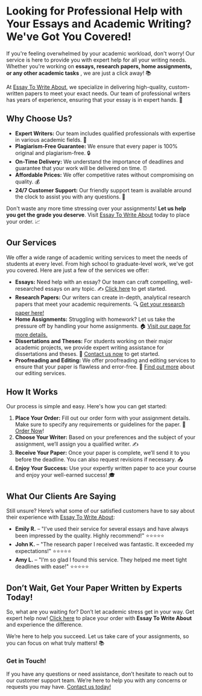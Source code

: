 # Looking for Professional Help with Your Essays and Academic Writing? We've Got You Covered!

If you're feeling overwhelmed by your academic workload, don't worry! Our service is here to provide you with expert help for all your writing needs. Whether you're working on **essays, research papers, home assignments, or any other academic tasks** , we are just a click away! 📚

At [Essay To Write About](https://tinyurl.com/topessay?keyword=essay+to+write+about), we specialize in delivering high-quality, custom-written papers to meet your exact needs. Our team of professional writers has years of experience, ensuring that your essay is in expert hands. 🙌

## Why Choose Us?

- **Expert Writers:** Our team includes qualified professionals with expertise in various academic fields. 📖
- **Plagiarism-Free Guarantee:** We ensure that every paper is 100% original and plagiarism-free. 🔒
- **On-Time Delivery:** We understand the importance of deadlines and guarantee that your work will be delivered on time. ⏰
- **Affordable Prices:** We offer competitive rates without compromising on quality. 💰
- **24/7 Customer Support:** Our friendly support team is available around the clock to assist you with any questions. 💬

Don't waste any more time stressing over your assignments! **Let us help you get the grade you deserve**. Visit [Essay To Write About](https://tinyurl.com/topessay?keyword=essay+to+write+about) today to place your order. 📈

## Our Services

We offer a wide range of academic writing services to meet the needs of students at every level. From high school to graduate-level work, we've got you covered. Here are just a few of the services we offer:

- **Essays:** Need help with an essay? Our team can craft compelling, well-researched essays on any topic. ✍️ [Click here](https://tinyurl.com/topessay?keyword=essay+to+write+about) to get started.
- **Research Papers:** Our writers can create in-depth, analytical research papers that meet your academic requirements. 🔍 [Get your research paper here!](https://tinyurl.com/topessay?keyword=essay+to+write+about)
- **Home Assignments:** Struggling with homework? Let us take the pressure off by handling your home assignments. 🏠 [Visit our page for more details.](https://tinyurl.com/topessay?keyword=essay+to+write+about)
- **Dissertations and Theses:** For students working on their major academic projects, we provide expert writing assistance for dissertations and theses. 📑 [Contact us now](https://tinyurl.com/topessay?keyword=essay+to+write+about) to get started.
- **Proofreading and Editing:** We offer proofreading and editing services to ensure that your paper is flawless and error-free. 📝 [Find out more](https://tinyurl.com/topessay?keyword=essay+to+write+about) about our editing services.

## How It Works

Our process is simple and easy. Here's how you can get started:

1. **Place Your Order:** Fill out our order form with your assignment details. Make sure to specify any requirements or guidelines for the paper. 📝 [Order Now](https://tinyurl.com/topessay?keyword=essay+to+write+about)!
2. **Choose Your Writer:** Based on your preferences and the subject of your assignment, we’ll assign you a qualified writer. ✍️
3. **Receive Your Paper:** Once your paper is complete, we’ll send it to you before the deadline. You can also request revisions if necessary. 📤
4. **Enjoy Your Success:** Use your expertly written paper to ace your course and enjoy your well-earned success! 🎓

## What Our Clients Are Saying

Still unsure? Here’s what some of our satisfied customers have to say about their experience with [Essay To Write About](https://tinyurl.com/topessay?keyword=essay+to+write+about):

- **Emily R.** – "I’ve used their service for several essays and have always been impressed by the quality. Highly recommend!" ⭐⭐⭐⭐⭐
- **John K.** – "The research paper I received was fantastic. It exceeded my expectations!" ⭐⭐⭐⭐⭐
- **Amy L.** – "I’m so glad I found this service. They helped me meet tight deadlines with ease!" ⭐⭐⭐⭐⭐

## Don’t Wait, Get Your Paper Written by Experts Today!

So, what are you waiting for? Don’t let academic stress get in your way. Get expert help now! [Click here](https://tinyurl.com/topessay?keyword=essay+to+write+about) to place your order with **Essay To Write About** and experience the difference.

We’re here to help you succeed. Let us take care of your assignments, so you can focus on what truly matters! 📚

### Get in Touch!

If you have any questions or need assistance, don’t hesitate to reach out to our customer support team. We’re here to help you with any concerns or requests you may have. [Contact us today!](https://tinyurl.com/topessay?keyword=essay+to+write+about)
